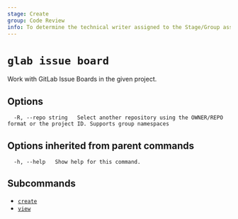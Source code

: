 ```yaml
---
stage: Create
group: Code Review
info: To determine the technical writer assigned to the Stage/Group associated with this page, see https://about.gitlab.com/handbook/product/ux/technical-writing/#assignments
---
```


<!--
This documentation is auto generated by a script.
Please do not edit this file directly. Run `make gen-docs` instead.
-->

# `glab issue board`

Work with GitLab Issue Boards in the given project.

## Options

```plaintext
  -R, --repo string   Select another repository using the OWNER/REPO format or the project ID. Supports group namespaces
```

## Options inherited from parent commands

```plaintext
  -h, --help   Show help for this command.
```

## Subcommands

- [`create`](create.md)
- [`view`](view.md)

